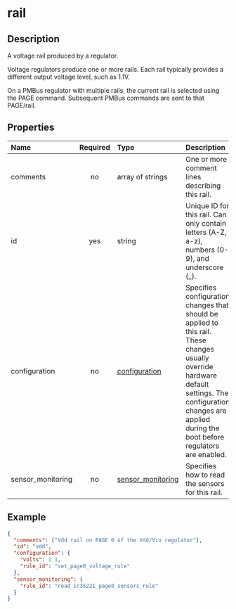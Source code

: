 # rail

## Description

A voltage rail produced by a regulator.

Voltage regulators produce one or more rails. Each rail typically provides a
different output voltage level, such as 1.1V.

On a PMBus regulator with multiple rails, the current rail is selected using the
PAGE command. Subsequent PMBus commands are sent to that PAGE/rail.

## Properties

| Name              | Required | Type                                      | Description                                                                                                                                                                                                         |
| :---------------- | :------: | :---------------------------------------- | :------------------------------------------------------------------------------------------------------------------------------------------------------------------------------------------------------------------ |
| comments          |    no    | array of strings                          | One or more comment lines describing this rail.                                                                                                                                                                     |
| id                |   yes    | string                                    | Unique ID for this rail. Can only contain letters (A-Z, a-z), numbers (0-9), and underscore (\_).                                                                                                                   |
| configuration     |    no    | [configuration](configuration.md)         | Specifies configuration changes that should be applied to this rail. These changes usually override hardware default settings. The configuration changes are applied during the boot before regulators are enabled. |
| sensor_monitoring |    no    | [sensor_monitoring](sensor_monitoring.md) | Specifies how to read the sensors for this rail.                                                                                                                                                                    |

## Example

```json
{
  "comments": ["Vdd rail on PAGE 0 of the Vdd/Vio regulator"],
  "id": "vdd",
  "configuration": {
    "volts": 1.1,
    "rule_id": "set_page0_voltage_rule"
  },
  "sensor_monitoring": {
    "rule_id": "read_ir35221_page0_sensors_rule"
  }
}
```
